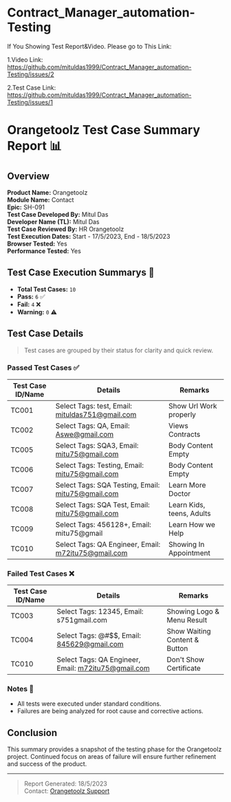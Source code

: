 # Contract_Manager_automation-Testing
If You Showing Test Report&Video.
Please go to This Link:

   1.Video Link: 
   https://github.com/mituldas1999/Contract_Manager_automation-Testing/issues/2
   
   2.Test Case Link: 
   https://github.com/mituldas1999/Contract_Manager_automation-Testing/issues/1


   # Orangetoolz Test Case Summary Report 📊

## Overview
**Product Name:** Orangetoolz  
**Module Name:** Contact  
**Epic:** SH-091  
**Test Case Developed By:** Mitul Das  
**Developer Name (TL):** Mitul Das  
**Test Case Reviewed By:** HR Orangetoolz  
**Test Execution Dates:** Start - 17/5/2023, End - 18/5/2023  
**Browser Tested:** Yes  
**Performance Tested:** Yes  

## Test Case Execution Summarys 🚀
- **Total Test Cases:** `10`
- **Pass:** `6` ✅
- **Fail:** `4` ❌
- **Warning:** `0` ⚠️

## Test Case Details
> Test cases are grouped by their status for clarity and quick review.

### Passed Test Cases ✅
| Test Case ID/Name | Details | Remarks |
| ----------------- | ------- | ------- |
| TC001 | Select Tags: test, Email: mituldas751@gmail.com | Show Url Work properly |
| TC002 | Select Tags: QA, Email: Aswe@gmail.com | Views Contracts |
| TC005 | Select Tags: SQA3, Email: mitu75@gmail.com | Body Content Empty |
| TC006 | Select Tags: Testing, Email: mitu75@gmail.com | Body Content Empty |
| TC007 | Select Tags: SQA Testing, Email: mitu75@gmail.com | Learn More Doctor |
| TC008 | Select Tags: SQA Test, Email: mitu75@gmail.com | Learn Kids, teens, Adults |
| TC009 | Select Tags: 456128+, Email: mitu75@gmail | Learn How we Help |
| TC010 | Select Tags: QA Engineer, Email: m72itu75@gmail.com | Showing In Appointment |

### Failed Test Cases ❌
| Test Case ID/Name | Details | Remarks |
| ----------------- | ------- | ------- |
| TC003 | Select Tags: 12345, Email: s751gmail.com | Showing Logo & Menu Result |
| TC004 | Select Tags: @#$$, Email: 845629@gmail.com | Show Waiting Content & Button |
| TC010 | Select Tags: QA Engineer, Email: m72itu75@gmail.com | Don't Show Certificate |

### Notes 📝
- All tests were executed under standard conditions.
- Failures are being analyzed for root cause and corrective actions.

## Conclusion
This summary provides a snapshot of the testing phase for the Orangetoolz project. Continued focus on areas of failure will ensure further refinement and success of the product.

---

> Report Generated: 18/5/2023  
> Contact: [Orangetoolz Support](mailto:support@orangetoolz.com)



